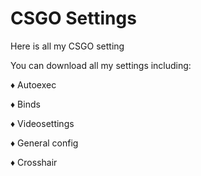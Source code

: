 # CSGO Settings
Here is all my CSGO setting

You can download all my settings including:

  ♦ Autoexec
  
  ♦ Binds
  
  ♦ Videosettings
  
  ♦ General config

  ♦ Crosshair
